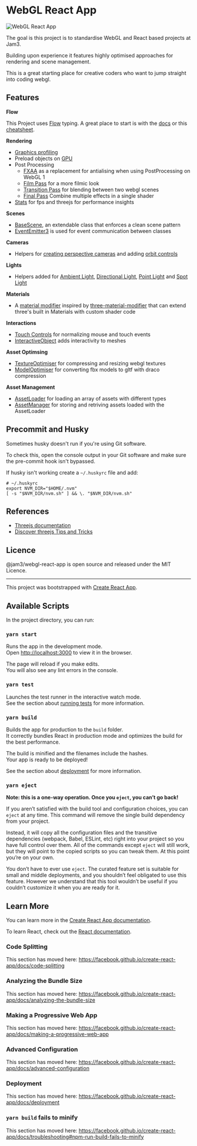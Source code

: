 # WebGL React App

![WebGL React App](webgl-react-app.gif)

The goal is this project is to standardise WebGL and React based projects at Jam3.

Building upon experience it features highly optimised approaches for rendering and scene management.

This is a great starting place for creative coders who want to jump straight into coding webgl.

## Features

**Flow**

This Project uses [Flow](https://flow.org/) typing. A great place to start is with the [docs](https://flow.org/en/docs/) or this [cheatsheet](https://devhints.io/flow).

**Rendering**

- [Graphics profiling](src/webgl-app/rendering/profiler.js)
- Preload objects on [GPU](src/webgl-app/rendering/preload-gpu.js)
- Post Processing
  - [FXAA](src/webgl-app/rendering/post-processing/passes/fxaa.glsl.js) as a replacement for antialising when using PostProcessing on WebGL 1
  - [Film Pass](src/webgl-app/rendering/post-processing/passes/film.glsl.js) for a more filmic look
  - [Transition Pass](src/webgl-app/rendering/post-processing/passes/transition-pass/transition-pass.js) for blending between two webgl scenes
  - [Final Pass](src/webgl-app/rendering/post-processing/passes/final-pass/final-pass.js) Combine multiple effects in a single shader
- [Stats](src/webgl-app/utils/stats.js) for fps and threejs for performance insights

**Scenes**

- [BaseScene](src/webgl-app/scenes/base/base-scene.js), an extendable class that enforces a clean scene pattern
- [EventEmitter3](https://github.com/primus/eventemitter3) is used for event communication between classes

**Cameras**

- Helpers for [creating perspective cameras](src/webgl-app/cameras/cameras.js#L30) and adding [orbit controls](src/webgl-app/cameras/cameras.js#L41)

**Lights**

- Helpers added for [Ambient Light](src/webgl-app/lights/ambient.js), [Directional Light](src/webgl-app/lights/directional.js), [Point Light](src/webgl-app/lights/point.js) and [Spot Light](src/webgl-app/lights/spot.js)

**Materials**

- A [material modifier](src/webgl-app/utils/material-modifier.js) inspired by [three-material-modifier](https://github.com/jamieowen/three-material-modifier) that can extend three's built in Materials with custom shader code

**Interactions**

- [Touch Controls](src/webgl-app/interaction/touch-controls.js) for normalizing mouse and touch events
- [InteractiveObject](src/webgl-app/interaction/interactive-object.js) adds interactivity to meshes

**Asset Optimsing**

- [TextureOptimiser](scripts/assets/texture-optimiser.js) for compressing and resizing webgl textures
- [ModelOptimiser](scripts/assets/model-optimiser.js) for converting fbx models to gltf with draco compression

**Asset Management**

- [AssetLoader](src/webgl-app/loading/asset-loader.js) for loading an array of assets with different types
- [AssetManager](src/webgl-app/loading/asset-manager.js) for storing and retriving assets loaded with the AssetLoader

## Precommit and Husky

Sometimes husky doesn't run if you're using Git software.

To check this, open the console output in your Git software and make sure the pre-commit hook isn't bypassed.

If husky isn't working create a `~/.huskyrc` file and add:

```
# ~/.huskyrc
export NVM_DIR="$HOME/.nvm"
[ -s "$NVM_DIR/nvm.sh" ] && \. "$NVM_DIR/nvm.sh"
```

## References

- [Threejs documentation](https://threejs.org/docs/)
- [Discover threejs Tips and Tricks](https://discoverthreejs.com/tips-and-tricks/)

## Licence

@jam3/webgl-react-app is open source and released under the MIT Licence.

---

This project was bootstrapped with [Create React App](https://github.com/facebook/create-react-app).

## Available Scripts

In the project directory, you can run:

### `yarn start`

Runs the app in the development mode.<br />
Open [http://localhost:3000](http://localhost:3000) to view it in the browser.

The page will reload if you make edits.<br />
You will also see any lint errors in the console.

### `yarn test`

Launches the test runner in the interactive watch mode.<br />
See the section about [running tests](https://facebook.github.io/create-react-app/docs/running-tests) for more information.

### `yarn build`

Builds the app for production to the `build` folder.<br />
It correctly bundles React in production mode and optimizes the build for the best performance.

The build is minified and the filenames include the hashes.<br />
Your app is ready to be deployed!

See the section about [deployment](https://facebook.github.io/create-react-app/docs/deployment) for more information.

### `yarn eject`

**Note: this is a one-way operation. Once you `eject`, you can’t go back!**

If you aren’t satisfied with the build tool and configuration choices, you can `eject` at any time. This command will remove the single build dependency from your project.

Instead, it will copy all the configuration files and the transitive dependencies (webpack, Babel, ESLint, etc) right into your project so you have full control over them. All of the commands except `eject` will still work, but they will point to the copied scripts so you can tweak them. At this point you’re on your own.

You don’t have to ever use `eject`. The curated feature set is suitable for small and middle deployments, and you shouldn’t feel obligated to use this feature. However we understand that this tool wouldn’t be useful if you couldn’t customize it when you are ready for it.

## Learn More

You can learn more in the [Create React App documentation](https://facebook.github.io/create-react-app/docs/getting-started).

To learn React, check out the [React documentation](https://reactjs.org/).

### Code Splitting

This section has moved here: https://facebook.github.io/create-react-app/docs/code-splitting

### Analyzing the Bundle Size

This section has moved here: https://facebook.github.io/create-react-app/docs/analyzing-the-bundle-size

### Making a Progressive Web App

This section has moved here: https://facebook.github.io/create-react-app/docs/making-a-progressive-web-app

### Advanced Configuration

This section has moved here: https://facebook.github.io/create-react-app/docs/advanced-configuration

### Deployment

This section has moved here: https://facebook.github.io/create-react-app/docs/deployment

### `yarn build` fails to minify

This section has moved here: https://facebook.github.io/create-react-app/docs/troubleshooting#npm-run-build-fails-to-minify
